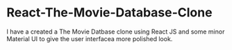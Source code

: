 # React-The-Movie-Database-Clone
I have a created a The Movie Datbase clone using React JS and some minor Material UI to give the user interfacea more polished look. 
